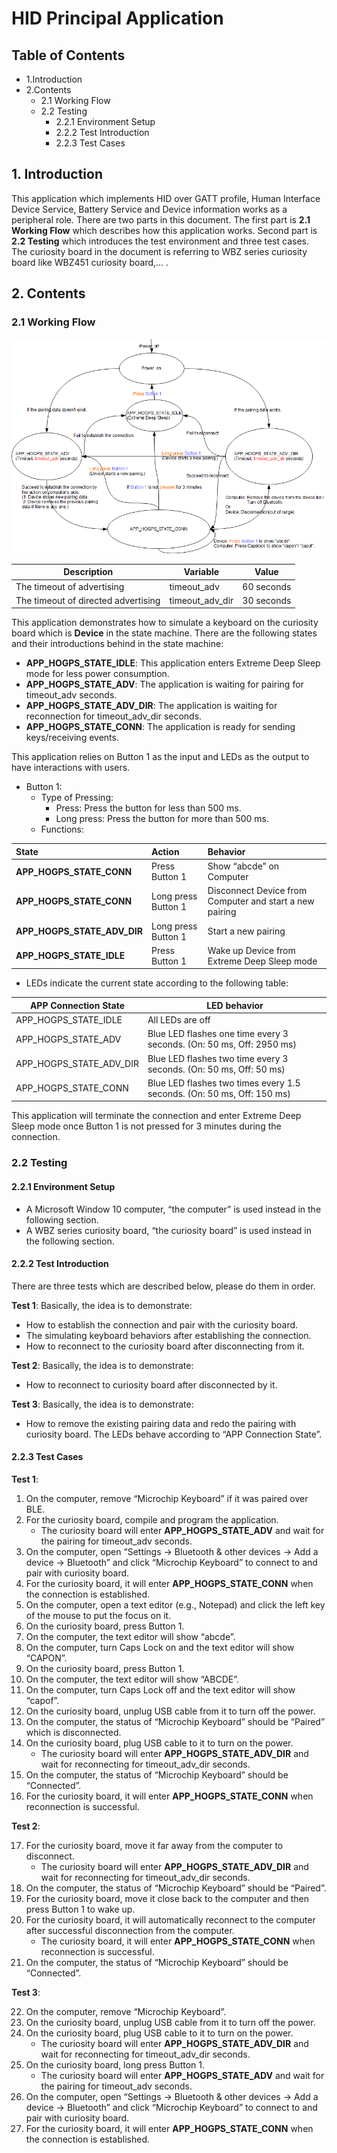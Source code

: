 # HID Principal Application


## Table of Contents
- 1.Introduction
- 2.Contents
  - 2.1 Working Flow
  - 2.2 Testing
    - 2.2.1 Environment Setup
    - 2.2.2 Test Introduction
    - 2.2.3 Test Cases


## 1. Introduction
 This application which implements HID over GATT profile, Human Interface Device Service, Battery Service and Device information works as a peripheral role. There are two parts in this document. The first part is **2.1 Working Flow** which describes how this application works. Second part is **2.2 Testing** which introduces the test environment and three test cases. The curiosity board in the document is referring to WBZ series curiosity board like WBZ451 curiosity board,… .


## 2. Contents
### 2.1 Working Flow

![image1](media/ble_hogps_app_image_state_machine.png)

| Description                        | Variable        | Value      |
| ---------------------------------- | --------------- | ---------- |
|The timeout of advertising          | timeout_adv     | 60 seconds |
|The timeout of directed advertising | timeout_adv_dir | 30 seconds |


This application demonstrates how to simulate a keyboard on the curiosity board which is **Device** in the state machine. There are the following states and their introductions behind in the state machine:
- **APP_HOGPS_STATE_IDLE**: This application enters Extreme Deep Sleep mode for less power consumption.
- **APP_HOGPS_STATE_ADV**: The application is waiting for pairing for timeout_adv seconds.
- **APP_HOGPS_STATE_ADV_DIR**: The application is waiting for reconnection for timeout_adv_dir seconds.
- **APP_HOGPS_STATE_CONN**: The application is ready for sending keys/receiving events.

This application relies on Button 1 as the input and LEDs as the output to have interactions with users.
- Button 1:
  - Type of Pressing:
    - Press: Press the button for less than 500 ms.
    - Long press: Press the button for more than 500 ms.
  - Functions:

| State                         | Action      | Behavior    |
| :---------------------------- | :---------- | :---------- |
| **APP_HOGPS_STATE_CONN** | Press Button 1 | Show “abcde” on Computer |
| **APP_HOGPS_STATE_CONN** | Long press Button 1 | Disconnect Device from Computer and start a new pairing |
| **APP_HOGPS_STATE_ADV_DIR** | Long press Button 1 | Start a new pairing |
| **APP_HOGPS_STATE_IDLE** | Press Button 1 | Wake up Device from Extreme Deep Sleep mode |


- LEDs indicate the current state according to the following table:

| APP Connection State        | LED behavior                                                           |
| --------------------------- | ---------------------------------------------------------------------- |
| APP_HOGPS_STATE_IDLE         | All LEDs are off                                                       |
| APP_HOGPS_STATE_ADV          | Blue LED flashes one time every 3 seconds. (On: 50 ms, Off: 2950 ms)   |
| APP_HOGPS_STATE_ADV_DIR      | Blue LED flashes two time every 3 seconds. (On: 50 ms, Off: 50 ms)     |
| APP_HOGPS_STATE_CONN         | Blue LED flashes two times every 1.5 seconds. (On: 50 ms, Off: 150 ms) |

This application will terminate the connection and enter Extreme Deep Sleep mode once Button 1 is not pressed for 3 minutes during the connection.


### 2.2 Testing
#### 2.2.1 Environment Setup
- A Microsoft Window 10 computer, “the computer” is used instead in the following section.
- A WBZ series curiosity board, “the curiosity board” is used instead in the following section.


#### 2.2.2 Test Introduction
There are three tests which are described below, please do them in order.


**Test 1**: Basically, the idea is to demonstrate:
- How to establish the connection and pair with the curiosity board.
- The simulating keyboard behaviors after establishing the connection.
- How to reconnect to the curiosity board after disconnecting from it.


**Test 2**: Basically, the idea is to demonstrate:
- How to reconnect to curiosity board after disconnected by it.


**Test 3**: Basically, the idea is to demonstrate:
- How to remove the existing pairing data and redo the pairing with curiosity board.
The LEDs behave according to “APP Connection State”.


#### 2.2.3 Test Cases
**Test 1**:

1. On the computer, remove “Microchip Keyboard” if it was paired over BLE.
2. For the curiosity board, compile and program the application.
    - The curiosity board will enter **APP_HOGPS_STATE_ADV** and wait for the pairing for timeout_adv seconds.
3. On the computer, open “Settings -> Bluetooth & other devices -> Add a device -> Bluetooth” and click “Microchip Keyboard” to connect to and pair with curiosity board.
4. For the curiosity board, it will enter **APP_HOGPS_STATE_CONN** when the connection is established.
5. On the computer, open a text editor (e.g., Notepad) and click the left key of the mouse to put the focus on it.
6. On the curiosity board, press Button 1.
7. On the computer, the text editor will show “abcde”.
8. On the computer, turn Caps Lock on and the text editor will show “CAPON”.
9. On the curiosity board, press Button 1.
10. On the computer, the text editor will show “ABCDE”.
11. On the computer, turn Caps Lock off and the text editor will show “capof”.
12. On the curiosity board, unplug USB cable from it to turn off the power.
13. On the computer, the status of “Microchip Keyboard” should be “Paired” which is disconnected.
14. On the curiosity board, plug USB cable to it to turn on the power.
    - The curiosity board will enter **APP_HOGPS_STATE_ADV_DIR** and wait for reconnecting for timeout_adv_dir seconds.
15. On the computer, the status of “Microchip Keyboard” should be “Connected”.
16. For the curiosity board, it will enter **APP_HOGPS_STATE_CONN** when reconnection is successful.

**Test 2**:

17. For the curiosity board, move it far away from the computer to disconnect.
    - The curiosity board will enter **APP_HOGPS_STATE_ADV_DIR** and wait for reconnecting for timeout_adv_dir seconds.
18. On the computer, the status of “Microchip Keyboard” should be “Paired”.
19. For the curiosity board, move it close back to the computer and then press Button 1 to wake up.
20. For the curiosity board, it will automatically reconnect to the computer after successful disconnection from the computer.
    - The curiosity board, it will enter **APP_HOGPS_STATE_CONN** when reconnection is successful.
21. On the computer, the status of “Microchip Keyboard” should be “Connected”.

**Test 3**:

22. On the computer, remove “Microchip Keyboard”.
23. On the curiosity board, unplug USB cable from it to turn off the power.
24. On the curiosity board, plug USB cable to it to turn on the power.
    - The curiosity board will enter **APP_HOGPS_STATE_ADV_DIR** and wait for reconnecting for timeout_adv_dir seconds.
25. On the curiosity board, long press Button 1.
    - The curiosity board will enter **APP_HOGPS_STATE_ADV** and wait for the pairing for timeout_adv seconds.
26. On the computer, open “Settings -> Bluetooth & other devices -> Add a device -> Bluetooth” and click “Microchip Keyboard” to connect to and pair with curiosity board.
27. For the curiosity board, it will enter **APP_HOGPS_STATE_CONN** when the connection is established.
